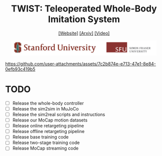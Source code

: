 <h1 align="center"> TWIST: Teleoperated Whole-Body Imitation System </h1>

<div align="center">


[[Website]](https://humanoid-teleop.github.io/)
[[Arxiv]](https://arxiv.org/abs/2505.02833)
[[Video]](https://www.youtube.com/watch?v=QgA7jNoiIZo)

<p align="center">
    <img src="assets/affliation.png" height=50">
</p>
</div>


https://github.com/user-attachments/assets/7c2b874e-e713-47e1-8e84-0efb93c419b5



# TODO
- [ ] Release the whole-body controller
- [ ] Release the sim2sim in MuJoCo
- [ ] Release the sim2real scripts and instructions
- [ ] Release our MoCap motion datasets
- [ ] Release online retargeting pipeline
- [ ] Release offline retargeting pipeline
- [ ] Release base training code
- [ ] Release two-stage training code
- [ ] Release MoCap streaming code
